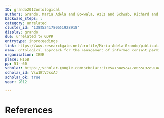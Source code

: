 ```yaml
---
ID: grando2012ontological
authors: Grando, Maria Adela and Boxwala, Aziz and Schwab, Richard and Alipanah, Neda
backward_steps: 1
category: unrelated
cluster_id: '13885241780551928918'
display: grando
due: unrelated to GDPR
entrytype: inproceedings
link: https://www.researchgate.net/profile/Maria-Adela-Grando/publication/261465671_Ontological_Approach_for_the_Management_of_Informed_Consent_Permissions/links/58e7de9aa6fdccb4a83019c5/Ontological-Approach-for-the-Management-of-Informed-Consent-Permissions.pdf
name: Ontological approach for the management of informed consent permissions
organization: IEEE
place: HISB
pp: 51--60
scholar: https://scholar.google.com/scholar?cites=13885241780551928918&as_sdt=2005&sciodt=0,5&hl=en
scholar_id: Vsw1DtVJssAJ
scholar_ok: true
year: 2012

---
```


# References

